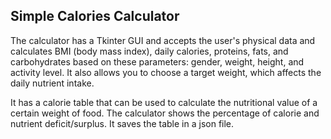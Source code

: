 ## Simple Calories Calculator
The calculator has a Tkinter GUI and accepts the user's physical data and calculates BMI (body mass index), daily calories, proteins, fats, and carbohydrates based on these parameters: gender, weight, height, and activity level. It also allows you to choose a target weight, which affects the daily nutrient intake. 

It has a calorie table that can be used to calculate the nutritional value of a certain weight of food. The calculator shows the percentage of calorie and nutrient deficit/surplus.
It saves the table in a json file. 
